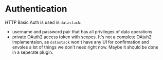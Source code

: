 # Authentication

HTTP Basic Auth is used in `datastack`:

* username and password pair that has all privileges of data operations
* private OAuth2 access token with scopes. It's not a complete OAtuh2 implementaion, as `datastack` won't have any UI for confirmation and envoles a lot of things we don't need right now. Maybe it should be done in a seperate plugin.